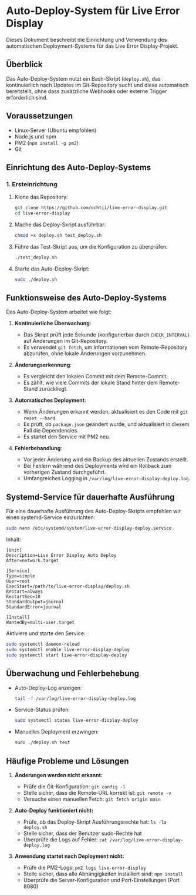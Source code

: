 # Auto-Deploy-System für Live Error Display

Dieses Dokument beschreibt die Einrichtung und Verwendung des automatischen Deployment-Systems für das Live Error Display-Projekt.

## Überblick

Das Auto-Deploy-System nutzt ein Bash-Skript (`deploy.sh`), das kontinuierlich nach Updates im Git-Repository sucht und diese automatisch bereitstellt, ohne dass zusätzliche Webhooks oder externe Trigger erforderlich sind.

## Voraussetzungen

- Linux-Server (Ubuntu empfohlen)
- Node.js und npm
- PM2 (`npm install -g pm2`)
- Git

## Einrichtung des Auto-Deploy-Systems

### 1. Ersteinrichtung

1. Klone das Repository:
   ```bash
   git clone https://github.com/ochtii/live-error-display.git
   cd live-error-display
   ```

2. Mache das Deploy-Skript ausführbar:
   ```bash
   chmod +x deploy.sh test_deploy.sh
   ```

3. Führe das Test-Skript aus, um die Konfiguration zu überprüfen:
   ```bash
   ./test_deploy.sh
   ```

4. Starte das Auto-Deploy-Skript:
   ```bash
   sudo ./deploy.sh
   ```

## Funktionsweise des Auto-Deploy-Systems

Das Auto-Deploy-System arbeitet wie folgt:

1. **Kontinuierliche Überwachung**:
   - Das Skript prüft jede Sekunde (konfigurierbar durch `CHECK_INTERVAL`) auf Änderungen im Git-Repository.
   - Es verwendet `git fetch`, um Informationen vom Remote-Repository abzurufen, ohne lokale Änderungen vorzunehmen.

2. **Änderungserkennung**:
   - Es vergleicht den lokalen Commit mit dem Remote-Commit.
   - Es zählt, wie viele Commits der lokale Stand hinter dem Remote-Stand zurückliegt.

3. **Automatisches Deployment**:
   - Wenn Änderungen erkannt werden, aktualisiert es den Code mit `git reset --hard`.
   - Es prüft, ob `package.json` geändert wurde, und aktualisiert in diesem Fall die Dependencies.
   - Es startet den Service mit PM2 neu.

4. **Fehlerbehandlung**:
   - Vor jeder Änderung wird ein Backup des aktuellen Zustands erstellt.
   - Bei Fehlern während des Deployments wird ein Rollback zum vorherigen Zustand durchgeführt.
   - Umfangreiches Logging in `/var/log/live-error-display-deploy.log`.

## Systemd-Service für dauerhafte Ausführung

Für eine dauerhafte Ausführung des Auto-Deploy-Skripts empfehlen wir einen systemd-Service einzurichten:

```bash
sudo nano /etc/systemd/system/live-error-display-deploy.service
```

Inhalt:
```
[Unit]
Description=Live Error Display Auto Deploy
After=network.target

[Service]
Type=simple
User=root
ExecStart=/path/to/live-error-display/deploy.sh
Restart=always
RestartSec=10
StandardOutput=journal
StandardError=journal

[Install]
WantedBy=multi-user.target
```

Aktiviere und starte den Service:
```bash
sudo systemctl daemon-reload
sudo systemctl enable live-error-display-deploy
sudo systemctl start live-error-display-deploy
```

## Überwachung und Fehlerbehebung

- Auto-Deploy-Log anzeigen:
  ```bash
  tail -f /var/log/live-error-display-deploy.log
  ```

- Service-Status prüfen:
  ```bash
  sudo systemctl status live-error-display-deploy
  ```

- Manuelles Deployment erzwingen:
  ```bash
  sudo ./deploy.sh test
  ```
## Häufige Probleme und Lösungen

1. **Änderungen werden nicht erkannt:**
   - Prüfe die Git-Konfiguration: `git config -l`
   - Stelle sicher, dass die Remote-URL korrekt ist: `git remote -v`
   - Versuche einen manuellen Fetch: `git fetch origin main`

2. **Auto-Deploy funktioniert nicht:**
   - Prüfe, ob das Deploy-Skript Ausführungsrechte hat: `ls -la deploy.sh`
   - Stelle sicher, dass der Benutzer sudo-Rechte hat
   - Überprüfe die Logs auf Fehler: `cat /var/log/live-error-display-deploy.log`

3. **Anwendung startet nach Deployment nicht:**
   - Prüfe die PM2-Logs: `pm2 logs live-error-display`
   - Stelle sicher, dass alle Abhängigkeiten installiert sind: `npm install`
   - Überprüfe die Server-Konfiguration und Port-Einstellungen (Port 8080)
